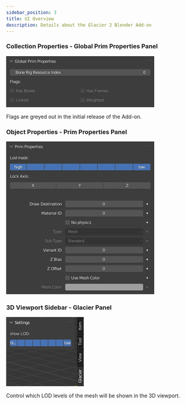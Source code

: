 ```yaml
---
sidebar_position: 3
title: UI Overview
description: Details about the Glacier 2 Blender Add-on
---
```


### Collection Properties - Global Prim Properties Panel
![Screnshot of Global Prim Properties Panel](../assets/blender/ui_overview/blender_global_prim_properties.png)

Flags are greyed out in the initial release of the Add-on.

### Object Properties - Prim Properties Panel
![Screnshot of Prim Properties Panel](../assets/blender/ui_overview/blender_prim_properties.png)

### 3D Viewport Sidebar - Glacier Panel
![Screenshot of 3D Viewport Sidebar Glacier Panel](../assets/blender/ui_overview/blender_3d_viewport_sidebar.png)

Control which LOD levels of the mesh will be shown in the 3D viewport.